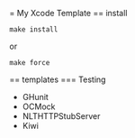 = My Xcode Template
== install
```
make install
```
or
```
make force
```

== templates
=== Testing
- GHunit
- OCMock
- NLTHTTPStubServer
- Kiwi
